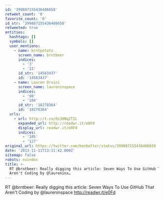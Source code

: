 ```yaml
---
id: '399887155436486658'
retweet_count: '0'
favorite_count: '0'
id_str: '399887155436486658'
retweeted: true
entities:
  hashtags: []
  symbols: []
  user_mentions:
    - name: brntpotato
      screen_name: brntbeer
      indices:
        - '3'
        - '12'
      id_str: '14563437'
      id: '14563437'
    - name: Lauren Orsini
      screen_name: laureninspace
      indices:
        - '90'
        - '104'
      id_str: '18278364'
      id: '18278364'
  urls:
    - url: http://t.co/ds30Nq2TIL
      expanded_url: http://readwr.it/e0Fd
      display_url: readwr.it/e0Fd
      indices:
        - '105'
        - '127'
original_url: https://twitter.com/benbalter/status/399887155436486658
date: '2013-11-11T13:11:42.000Z'
sitemap: false
robots: noindex
title: >-
  RT @brntbeer: Really digging this article: Seven Ways To Use GitHub That
  Aren't Coding by @laurenins…
---
```


RT @brntbeer: Really digging this article: Seven Ways To Use GitHub That Aren't Coding by @laureninspace http://readwr.it/e0Fd